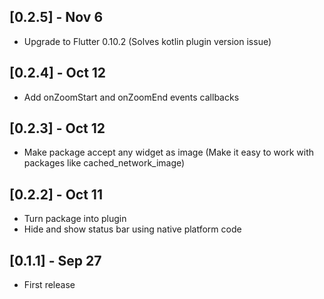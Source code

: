 ## [0.2.5] - Nov 6

* Upgrade to Flutter 0.10.2 (Solves kotlin plugin version issue)

## [0.2.4] - Oct 12

* Add onZoomStart and onZoomEnd events callbacks

## [0.2.3] - Oct 12

* Make package accept any widget as image (Make it easy to work with packages like cached_network_image)

## [0.2.2] - Oct 11

* Turn package into plugin
* Hide and show status bar using native platform code


## [0.1.1] - Sep 27

* First release
